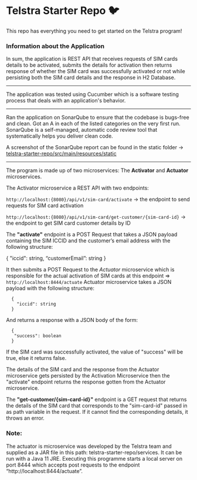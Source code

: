 # Telstra Starter Repo :bird:

This repo has everything you need to get started on the Telstra program!

### Information about the Application
In sum, the application is REST API that receives requests of SIM cards details to be activated,
submits the details for activation then returns response of whether the SIM card was successfully activated or not
while persisting both the SIM card details and the response in H2 Database.

____
The application was tested using Cucumber which is a software testing process that deals with an application's behavior.
____

Ran the application on SonarQube to ensure that the codebase is bugs-free and clean. Got an A in each of the listed categories on the very first run.
SonarQube is a self-managed, automatic code review tool that systematically helps you deliver clean code.

A screenshot of the SonarQube report can be found in the static folder -> [telstra-starter-repo/src/main/resources/static](https://github.com/Amy-Oji/telstra-starter-repo/blob/main/src/main/resources/static/sonarqube_report.png)

___
The program is made up of two microservices: The __Activator__ and __Actuator__ microservices.

The Activator microservice a REST API with two endpoints:

`http://localhost:{8080}/api/v1/sim-card/activate` -> the endpoint to send requests for SIM card activation

`http://localhost:{8080}/api/v1/sim-card/get-customer/{sim-card-id}` -> the endpoint to get SIM card customer details by ID


The __"activate"__ endpoint is a POST Request that takes a JSON payload containing the SIM ICCID and the customer’s email address with the following structure:

{
"iccid": string,
“customerEmail”: string
}

It then submits a POST Request to the *Actuator* microservice which is responsible for the actual activation of SIM cards at this endpoint =>   `http://localhost:8444/actuate`
Actuator microservice takes a JSON payload with the following structure:
```
  {
    "iccid": string
  }
```
And returns a response with a JSON body of the form:
```
  {
   "success": boolean
  }
```
If the SIM card was successfully activated, the value of "success" will be true, else it returns false.

The details of the SIM card and the response from the Actuator microservice gets persisted by the Activation Microservice
then the "activate" endpoint returns the response gotten from the Actuator microservice.


The __"get-customer/{sim-card-id}"__ endpoint is a GET request that returns the details of the SIM card that corresponds to
the "sim-card-id" passed in as path variable in the request. If it cannot find the corresponding details, it throws an error.


### Note:

The actuator is microservice was developed by the Telstra team and supplied as a JAR file in this path: telstra-starter-repo/services.
It can be run with a Java 11 JRE. Executing this programme starts a local server on port 8444 which accepts post requests to the endpoint “http://localhost:8444/actuate”.

